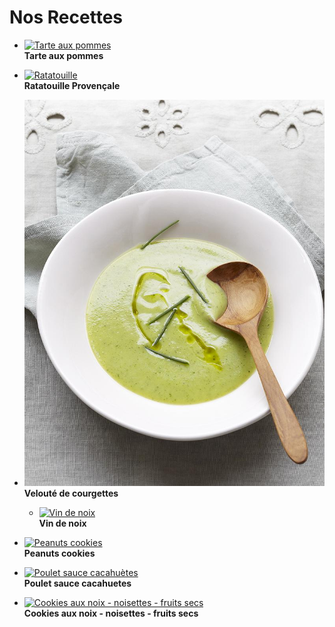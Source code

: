 # Nos Recettes

<div class="grid cards" markdown="1">

- [![Tarte aux pommes](../../static/tarte-aux-pommes.jpg)](tarte-aux-pommes/)  
  **Tarte aux pommes**

- [![Ratatouille](/images/ratatouille.jpg)](ratatouille/)  
  **Ratatouille Provençale**

- [![Velouté de courgettes](../../static/veloute-courgettes.jpg)](veloute-courgettes/)  
  **Velouté de courgettes**

  - [![Vin de noix](../../static/vin-de-noix.jpg)](vin-de-noix/)  
  **Vin de noix**

 - [![Peanuts cookies](../../static/peanuts-cookies.jpg)](peanuts_cookies/)  
  **Peanuts cookies**

- [![Poulet sauce cacahuètes](../../static/poulet_sauce_cacahuetes.jpg)](poulet_sauce_cacahuetes/)  
  **Poulet sauce cacahuetes**

- [![Cookies aux noix - noisettes - fruits secs](../../static/cookies_aux_noix.jpg)](cookies_aux_noix/)  
  **Cookies aux noix - noisettes - fruits secs**

</div>
